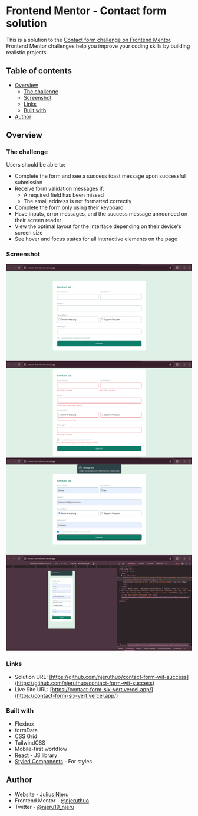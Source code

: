 # Frontend Mentor - Contact form solution

This is a solution to the [Contact form challenge on Frontend Mentor](https://www.frontendmentor.io/challenges/contact-form--G-hYlqKJj). Frontend Mentor challenges help you improve your coding skills by building realistic projects.

## Table of contents

- [Overview](#overview)
  - [The challenge](#the-challenge)
  - [Screenshot](#screenshot)
  - [Links](#links)
  - [Built with](#built-with)
- [Author](#author)

## Overview

### The challenge

Users should be able to:

- Complete the form and see a success toast message upon successful submission
- Receive form validation messages if:
  - A required field has been missed
  - The email address is not formatted correctly
- Complete the form only using their keyboard
- Have inputs, error messages, and the success message announced on their screen reader
- View the optimal layout for the interface depending on their device's screen size
- See hover and focus states for all interactive elements on the page

### Screenshot

![](./screenshots/s1.png)
![](./screenshots/s2.png)
![](./screenshots/s3.png)
![](./screenshots/s4.png)

### Links

- Solution URL: [https://github.com/njeruthuo/contact-form-wit-success](https://github.com/njeruthuo/contact-form-wit-success)
- Live Site URL: [https://contact-form-six-vert.vercel.app/](https://contact-form-six-vert.vercel.app/)

### Built with

- Flexbox
- formData
- CSS Grid
- TailwindCSS
- Mobile-first workflow
- [React](https://reactjs.org/) - JS library
- [Styled Components](https://styled-components.com/) - For styles

## Author

- Website - [Julius Njeru](https://frontend-portfolio-amber.vercel.app/)
- Frontend Mentor - [@njeruthuo](https://www.frontendmentor.io/profile/njeruthuo)
- Twitter - [@njeru19_njeru](https://www.twitter.com/njeru19_njeru)
